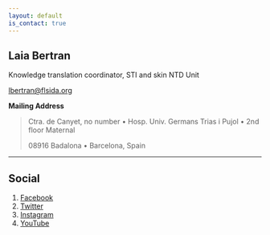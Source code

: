 ```yaml
---
layout: default
is_contact: true
---
```


## Laia Bertran

Knowledge translation coordinator, STI and skin NTD Unit

[lbertran@flsida.org](mailto:lbertran@flsida.org)


**Mailing Address**

> Ctra. de Canyet, no number • Hosp. Univ. Germans Trias i Pujol • 2nd floor Maternal
>
> 08916 Badalona • Barcelona, Spain

---

## Social

1. [Facebook](https://es-es.facebook.com/FLSida)
2. [Twitter](https://twitter.com/flsida)
3. [Instagram](https://www.instagram.com/flsida/)
4. [YouTube](https://www.youtube.com/user/lluitacontralasida)
